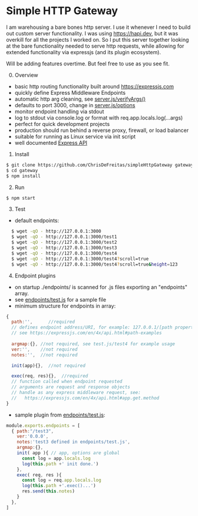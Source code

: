 # Simple HTTP Gateway

I am warehousing a bare bones http server.  I use it whenever I need to build out custom server functionality.  I was using https://hapi.dev, but it was overkill for all the projects I worked on.  So I put this server together looking at the bare functionality needed to serve http requests, while allowing for extended functionality via expressjs (and its plugin ecosystem).

Will be adding features overtime.  But feel free to use as you see fit.

0. Overview
- basic http routing functionality built around https://expressjs.com
- quickly define Express Middleware Endpoints
- automatic http arg cleaning, see [server.js/verifyArgs()](server.js)
- defaults to port 3000, change in [server.js/options](server.js)
- monitor endpoint handling via stdout
- log to stdout via console.log or format with req.app.locals.log(...args)
- perfect for quick development projects
- production should run behind a reverse proxy, firewall, or load balancer
- suitable for running as Linux service via init script
- well documented [Express API](https://expressjs.com/en/4x/api.html)

1. Install
```BASH
$ git clone https://github.com/ChrisDeFreitas/simpleHttpGateway gateway
$ cd gateway
$ npm install
```

2. Run
```BASH
$ npm start
```

3. Test
- default endpoints: 
```BASH 
  $ wget -qO - http://127.0.0.1:3000  
  $ wget -qO - http://127.0.0.1:3000/test1  
  $ wget -qO - http://127.0.0.1:3000/test2  
  $ wget -qO - http://127.0.0.1:3000/test3  
  $ wget -qO - http://127.0.0.1:3000/test4  
  $ wget -qO - http://127.0.0.1:3000/test4?scroll=true  
  $ wget -qO - http://127.0.0.1:3000/test4?scroll=true&height=123  
```

4. Endpoint plugins
- on startup ./endpoints/ is scanned for .js files exporting an "endpoints" array.
- see [endpoints/test.js](endpoints/test.js) for a sample file
- minimum structure for endpoints in  array:
```javascript
{
  path:'',      //required
  // defines endpoint address/URI, for example: 127.0.0.1/[path property value]
  // see https://expressjs.com/en/4x/api.html#path-examples
  
  argmap:{}, //not required, see test.js/test4 for example usage
  ver:'',    //not required
  notes:'',  //not required

  init(app){},  //not required

  exec(req, res){},  //required
  // function called when endpoint requested
  // arguments are request and response objects
  // handle as any express middleware request, see:
  //   https://expressjs.com/en/4x/api.html#app.get.method
}
```

- sample plugin from [endpoints/test.js](endpoints/test.js):
```javascript
module.exports.endpoints = [
  { path:"/test3", 
    ver:'0.0.0',
    notes:'test3 defined in endpoints/test.js',
    argmap:{},
    init( app ){ // app, options are global
      const log = app.locals.log
      log(this.path +' init done.')
    },
    exec( req, res ){
      const log = req.app.locals.log
      log(this.path +'.exec()...')
      res.send(this.notes)
    }
  },
]
```

